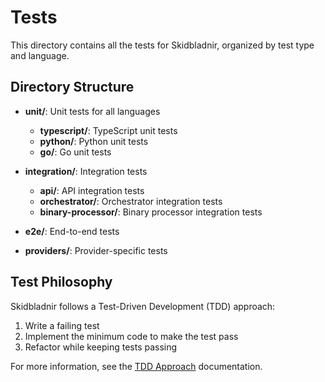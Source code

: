 # Tests

This directory contains all the tests for Skidbladnir, organized by test type and language.

## Directory Structure

- **unit/**: Unit tests for all languages
  - **typescript/**: TypeScript unit tests
  - **python/**: Python unit tests
  - **go/**: Go unit tests

- **integration/**: Integration tests
  - **api/**: API integration tests
  - **orchestrator/**: Orchestrator integration tests
  - **binary-processor/**: Binary processor integration tests

- **e2e/**: End-to-end tests

- **providers/**: Provider-specific tests

## Test Philosophy

Skidbladnir follows a Test-Driven Development (TDD) approach:

1. Write a failing test
2. Implement the minimum code to make the test pass
3. Refactor while keeping tests passing

For more information, see the [TDD Approach](../docs/project/tdd-approach.md) documentation.